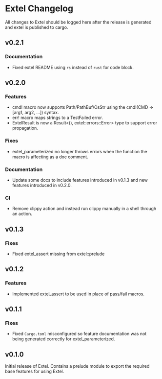 # Extel Changelog
All changes to Extel should be logged here after the release is generated and extel is published to cargo.

## v0.2.1
### Documentation
  - Fixed extel README using `rs` instead of `rust` for code block.

## v0.2.0
### Features
  - cmd! macro now supports Path/PathBuf/OsStr using the cmd!(CMD => [arg1, arg2, ...]) syntax.
  - err! macro maps strings to a TestFailed error.
  - ExtelResult is now a Result<(), extel::errors::Error> type to support error propagation.

### Fixes
  - extel_parameterized no longer throws errors when the function the macro is affecting as a doc comment.

### Documentation
  - Update some docs to include features introduced in v0.1.3 and new features introduced in v0.2.0.

### CI
  - Remove clippy action and instead run clippy manually in a shell through an action.

## v0.1.3
### Fixes
  - Fixed extel_assert missing from extel::prelude

## v0.1.2
### Features
  - Implemented extel_assert to be used in place of pass/fail macros.

## v0.1.1
### Fixes
  - Fixed `Cargo.toml` misconfigured so feature documentation was not being generated correctly for extel_parameterized.

## v0.1.0
Initial release of Extel. Contains a prelude module to export the required base features for using Extel.
